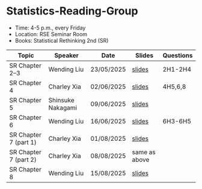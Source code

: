 # Statistics-Reading-Group

- Time: 4-5 p.m., every Friday
- Location: RSE Seminar Room
- Books: Statistical Rethinking 2nd (SR)

| Topic          | Speaker           | Date       | Slides             | Questions |
| -------------- | ----------------- | ---------- | ------------------ | --------- |
| SR Chapter 2–3 | Wending Liu       | 23/05/2025 | [slides](./ch2-3/) | 2H1-2H4   |
| SR Chapter 4   | Charley Xia       | 02/06/2025 |       [slides](https://drive.google.com/file/d/10YhnKm3ashOzXI-MZPRSFqeGqF-FXuXn/view?usp=sharing)              | 4H5,6,8   |
| SR Chapter 5   | Shinsuke Nakagami | 09/06/2025 | [slides](./ch5/)   |           |
| SR Chapter 6   | Wending Liu       | 16/06/2025 |   [slides](./ch6/)                 | 6H3-6H5   |
| SR Chapter 7  (part 1) | Charley Xia       | 01/08/2025 |   [slides](https://drive.google.com/file/d/10YhnKm3ashOzXI-MZPRSFqeGqF-FXuXn/view?usp=sharing)                 |   |
| SR Chapter 7  (part 2) | Charley Xia       | 08/08/2025 |      same as above              |   |
| SR Chapter 8 | Wending Liu     | 15/08/2025 |     [slides](./ch8/)               |   |


